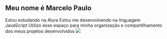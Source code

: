 ## Meu nome é Marcelo Paulo
Estou estudando na Alura
Estou me desenvolvendo na linguagem JavaScript
Utilizo esse espaço para minha organização e compartilhamento dos meus projetos desenvolvidos 
![](https://media1.tenor.com/m/tw1NZQ2UTXkAAAAC/fnf-bf.gif)
